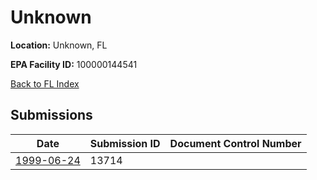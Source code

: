 # Unknown

**Location:** Unknown, FL

**EPA Facility ID:** 100000144541

[Back to FL Index](../../index.md)

## Submissions

| Date | Submission ID | Document Control Number |
|------|--------------|-------------------------|
| [1999-06-24](submissions/13714.md) | 13714 |  |
